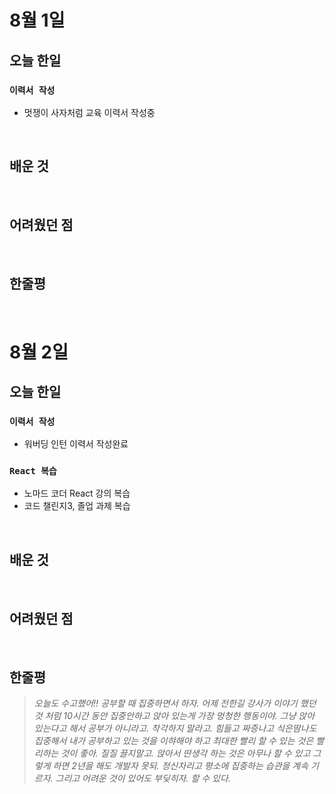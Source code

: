 # 8월 1일

## 오늘 한일

### `이력서 작성`

- 멋쟁이 사자처럼 교육 이력서 작성중

<br>

## 배운 것

<br>

## 어려웠던 점

<br>

## 한줄평

<br>

# 8월 2일

## 오늘 한일

### `이력서 작성`

- 워버딩 인턴 이력서 작성완료

### `React 복습`

- 노마드 코더 React 강의 복습
- 코드 챌린지3, 졸업 과제 복습

<br>

## 배운 것

<br>

## 어려웠던 점

<br>

## 한줄평

> _오늘도 수고했어!! 공부할 때 집중하면서 하자. 어제 전한길 강사가 이야기 했던 것 처럼 10시간 동안 집중안하고 앉아 있는게 가장 멍청한 행동이야. 그냥 앉아 있는다고 해서 공부가 아니라고. 착각하지 말라고. 힘들고 짜증나고 식은땀나도 집중해서 내가 공부하고 있는 것을 이햐해야 하고 최대한 빨리 할 수 있는 것은 빨리하는 것이 좋아. 질질 끌지말고. 앉아서 딴생각 하는 것은 아무나 할 수 있고 그렇게 하면 2년을 해도 개발자 못되. 정신차리고 평소에 집중하는 습관을 계속 기르자. 그리고 어려운 것이 있어도 부딪히자. 할 수 있다._

<br>
